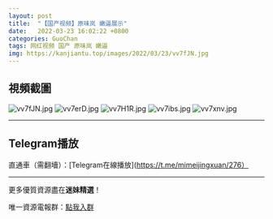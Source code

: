 ```yaml
---
layout: post
title:  "【国产视频】原味岚 嫩逼展示"
date:   2022-03-23 16:02:22 +0800
categories: GuoChan
tags: 网红视频 国产 原味岚 嫩逼
img: https://kanjiantu.top/images/2022/03/23/vv7fJN.jpg
---
```



## 視頻截圖

![vv7fJN.jpg](https://kanjiantu.top/images/2022/03/23/vv7fJN.jpg)
![vv7erD.jpg](https://kanjiantu.top/images/2022/03/23/vv7erD.jpg)
![vv7H1R.jpg](https://kanjiantu.top/images/2022/03/23/vv7H1R.jpg)
![vv7ibs.jpg](https://kanjiantu.top/images/2022/03/23/vv7ibs.jpg)
![vv7xnv.jpg](https://kanjiantu.top/images/2022/03/23/vv7xnv.jpg)

* * *
## Telegram播放

直通車（需翻墻）：[Telegram在線播放](https://t.me/mimeijingxuan/276）

* * *
更多優質資源盡在**迷妹精選**！

唯一資源電報群：[點我入群](https://t.me/mimeijingxuan)


